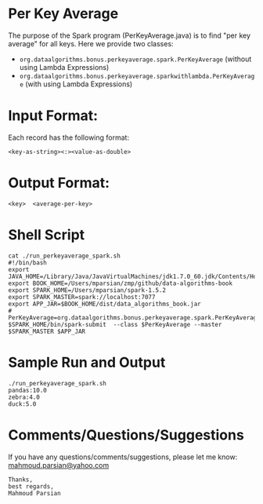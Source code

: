 Per Key Average
===============
The purpose of the Spark program (PerKeyAverage.java) is to find 
"per key average" for all keys. Here we provide two classes:

* ````org.dataalgorithms.bonus.perkeyaverage.spark.PerKeyAverage```` (without using Lambda Expressions)
* ````org.dataalgorithms.bonus.perkeyaverage.sparkwithlambda.PerKeyAverage```` (with using Lambda Expressions)

Input Format:
=============
Each record has the following format:
````
<key-as-string><:><value-as-double>
````

Output Format:
==============
````
<key>  <average-per-key>
````

Shell Script
============
````
cat ./run_perkeyaverage_spark.sh
#!/bin/bash
export JAVA_HOME=/Library/Java/JavaVirtualMachines/jdk1.7.0_60.jdk/Contents/Home
export BOOK_HOME=/Users/mparsian/zmp/github/data-algorithms-book
export SPARK_HOME=/Users/mparsian/spark-1.5.2
export SPARK_MASTER=spark://localhost:7077
export APP_JAR=$BOOK_HOME/dist/data_algorithms_book.jar
#
PerKeyAverage=org.dataalgorithms.bonus.perkeyaverage.spark.PerKeyAverage
$SPARK_HOME/bin/spark-submit  --class $PerKeyAverage --master $SPARK_MASTER $APP_JAR
````

Sample Run and Output
=====================
````
./run_perkeyaverage_spark.sh
pandas:10.0
zebra:4.0
duck:5.0
````


Comments/Questions/Suggestions
==============================
If you have any questions/comments/suggestions, please let me know: mahmoud.parsian@yahoo.com

````
Thanks,
best regards,
Mahmoud Parsian
```` 
